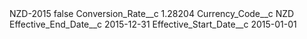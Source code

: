 <?xml version="1.0" encoding="UTF-8"?>
<CustomMetadata xmlns="http://soap.sforce.com/2006/04/metadata" xmlns:xsi="http://www.w3.org/2001/XMLSchema-instance" xmlns:xsd="http://www.w3.org/2001/XMLSchema">
    <label>NZD-2015</label>
    <protected>false</protected>
    <values>
        <field>Conversion_Rate__c</field>
        <value xsi:type="xsd:double">1.28204</value>
    </values>
    <values>
        <field>Currency_Code__c</field>
        <value xsi:type="xsd:string">NZD</value>
    </values>
    <values>
        <field>Effective_End_Date__c</field>
        <value xsi:type="xsd:date">2015-12-31</value>
    </values>
    <values>
        <field>Effective_Start_Date__c</field>
        <value xsi:type="xsd:date">2015-01-01</value>
    </values>
</CustomMetadata>
